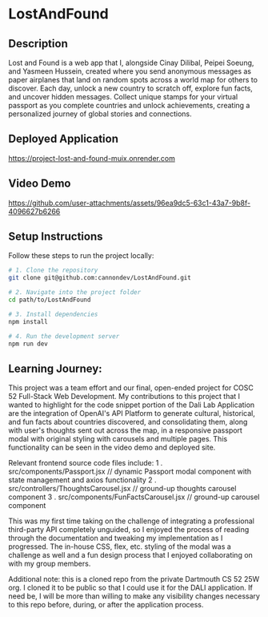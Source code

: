 # LostAndFound

## Description
Lost and Found is a web app that I, alongside Cinay Dilibal, Peipei Soeung, and Yasmeen Hussein, created where you send anonymous messages as paper airplanes that land on random spots across a world map for others to discover. Each day, unlock a new country to scratch off, explore fun facts, and uncover hidden messages. Collect unique stamps for your virtual passport as you complete countries and unlock achievements, creating a personalized journey of global stories and connections.

## Deployed Application
https://project-lost-and-found-muix.onrender.com

## Video Demo
https://github.com/user-attachments/assets/96ea9dc5-63c1-43a7-9b8f-4096627b6266

##  Setup Instructions
Follow these steps to run the project locally:

```bash
# 1. Clone the repository
git clone git@github.com:cannondev/LostAndFound.git

# 2. Navigate into the project folder
cd path/to/LostAndFound

# 3. Install dependencies
npm install

# 4. Run the development server
npm run dev
```

## Learning Journey:
This project was a team effort and our final, open-ended project for COSC 52 Full-Stack Web Development. My contributions to this project that I wanted to highlight for the code snippet portion of the Dali Lab Application are the integration of OpenAI's API Platform to generate cultural, historical, and fun facts about countries discovered, and consolidating them, along with user's thoughts sent out across the map, in a responsive passport modal with original styling with carousels and multiple pages. This functionality can be seen in the video demo and deployed site.

Relevant frontend source code files include:
1 . src/components/Passport.jsx // dynamic Passport modal component with state management and axios functionality
2 . src/controllers/ThoughtsCarousel.jsx // ground-up thoughts carousel component
3 . src/components/FunFactsCarousel.jsx // ground-up carousel component

This was my first time taking on the challenge of integrating a professional third-party API completely unguided, so I enjoyed the process of reading through the documentation and tweaking my implementation as I progressed. The in-house CSS, flex, etc. styling of the modal was a challenge as well and a fun design process that I enjoyed collaborating on with my group members.

Additional note: this is a cloned repo from the private Dartmouth CS 52 25W org. I cloned it to be public so that I could use it for the DALI application. If need be, I will be more than willing to make any visibility changes necessary to this repo before, during, or after the application process.
